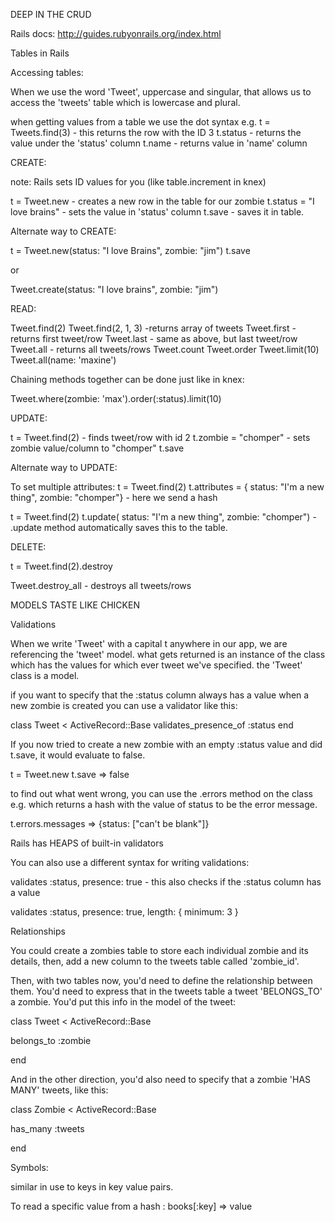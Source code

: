 DEEP IN THE CRUD

Rails docs: http://guides.rubyonrails.org/index.html

Tables in Rails

Accessing tables:

When we use the word 'Tweet', uppercase and singular, that allows us to access the 'tweets' table which is lowercase and plural.

when getting values from a table we use the dot syntax e.g.
t = Tweets.find(3) - this returns the row with the ID 3
t.status - returns the value under the 'status' column
t.name - returns value in 'name' column

CREATE:

note: Rails sets ID values for you (like table.increment in knex)

t = Tweet.new - creates a new row in the table for our zombie
t.status = "I love brains" - sets the value in 'status' column
t.save - saves it in table.

Alternate way to CREATE:

t = Tweet.new(status: "I love Brains", zombie: "jim")
t.save

or

Tweet.create(status: "I love brains", zombie: "jim")

READ:

Tweet.find(2)
Tweet.find(2, 1, 3) -returns array of tweets
Tweet.first - returns first tweet/row
Tweet.last - same as above, but last tweet/row
Tweet.all - returns all tweets/rows
Tweet.count
Tweet.order
Tweet.limit(10)
Tweet.all(name: 'maxine')

Chaining methods together can be done just like in knex:

Tweet.where(zombie: 'max').order(:status).limit(10)



UPDATE:

t = Tweet.find(2) - finds tweet/row with id 2
t.zombie = "chomper" - sets zombie value/column to "chomper"
t.save

Alternate way to UPDATE:

To set multiple attributes:
t = Tweet.find(2)
t.attributes = { status: "I'm a new thing", zombie: "chomper"} - here we send a hash

t = Tweet.find(2)
t.update(
  status: "I'm a new thing", zombie: "chomper") - .update method automatically saves this to the table.


DELETE:

t = Tweet.find(2).destroy

Tweet.destroy_all - destroys all tweets/rows


MODELS TASTE LIKE CHICKEN

Validations

When we write 'Tweet' with a capital t anywhere in our app, we are referencing the 'tweet' model. what gets returned is an instance of the class which has the values for which ever tweet we've specified. the 'Tweet' class is a model.

if you want to specify that the :status column always has a value when a new zombie is created you can use a validator like this:

class Tweet < ActiveRecord::Base
  validates_presence_of :status
end

If you now tried to create a new zombie with an empty :status value and did t.save, it would evaluate to false.

t = Tweet.new
t.save => false

to find out what went wrong, you can use the .errors method on the class e.g. which returns a hash with the value of status to be the error message.

t.errors.messages => {status: ["can't be blank"]}

Rails has HEAPS of built-in validators

You can also use a different syntax for writing validations:

validates :status, presence: true - this also checks if the :status column has a value

validates :status, presence: true, length: { minimum: 3 }

Relationships

You could create a zombies table to store each individual zombie and its details, then, add a new column to the tweets table called 'zombie_id'.

Then, with two tables now, you'd need to define the relationship between them. You'd need to express that in the tweets table a tweet 'BELONGS_TO' a zombie. You'd put this info in the model of the tweet:

class Tweet < ActiveRecord::Base

  belongs_to :zombie

end

And in the other direction, you'd also need to specify that a zombie 'HAS MANY' tweets, like this:

class Zombie < ActiveRecord::Base

  has_many :tweets

end


Symbols:

similar in use to keys in key value pairs.

To read a specific value from a hash :
books[:key] => value
